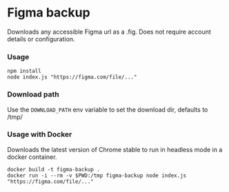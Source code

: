 # Figma backup

Downloads any accessible Figma url as a .fig.
Does not require account details or configuration.

### Usage
```
npm install
node index.js "https://figma.com/file/..."
```

### Download path

Use the `DOWNLOAD_PATH` env variable to set the download dir, defaults to /tmp/

### Usage with Docker

Downloads the latest version of Chrome stable to run in headless mode in a docker container.
```
docker build -t figma-backup .
docker run -i --rm -v $PWD:/tmp figma-backup node index.js "https://figma.com/file/..."
```
